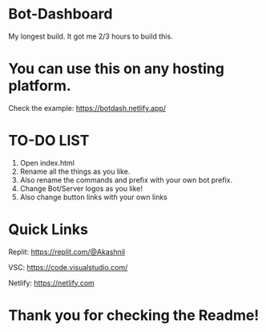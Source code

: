 # Bot-Dashboard
My longest build. It got me 2/3 hours to build this.
# You can use this on any hosting platform.
Check the example: https://botdash.netlify.app/
# TO-DO LIST
1. Open index.html
2. Rename all the things as you like.
3. Also rename the commands and prefix with your own bot prefix.
4. Change Bot/Server logos as you like!
5.  Also change button links with your own links
# Quick Links
Replit: https://replit.com/@Akashnil

VSC: https://code.visualstudio.com/

Netlify: https://netlify.com
# Thank you for checking the Readme!
